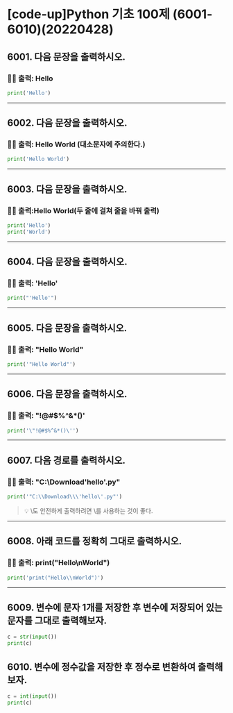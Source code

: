 # [code-up]Python 기초 100제 (6001-6010)(20220428)

## 6001. 다음 문장을 출력하시오.

### ✍🏻 출력: Hello

```python
print('Hello')
```

---

## 6002. 다음 문장을 출력하시오.

### ✍🏻 출력: Hello World (대소문자에 주의한다.)

```python
print('Hello World')
```

---

## 6003. 다음 문장을 출력하시오.

### ✍🏻 출력:Hello World(두 줄에 걸쳐 줄을 바꿔 출력)

```python
print('Hello')
print('World')
```

---

## 6004. 다음 문장을 출력하시오.

### ✍🏻 출력: 'Hello'

```python
print("'Hello'")
```

---

## 6005. 다음 문장을 출력하시오.

### ✍🏻 출력: "Hello World"

```python
print('"Hello World"')
```

---

## 6006. 다음 문장을 출력하시오.

### ✍🏻 출력: "!@#$%^&\*()'

```python
print('\"!@#$%^&*()\'')
```

---

## 6007. 다음 경로를 출력하시오.

### ✍🏻 출력: "C:\Download\'hello'.py"

```python
print('"C:\\Download\\\'hello\'.py"')
```

> 💡 \도 안전하게 출력하려면 \\를 사용하는 것이 좋다.

---

## 6008. 아래 코드를 정확히 그대로 출력하시오.

### ✍🏻 출력: print("Hello\nWorld")

```python
print('print("Hello\\nWorld")')
```

---

## 6009. 변수에 문자 1개를 저장한 후 변수에 저장되어 있는 문자를 그대로 출력해보자.

```python
c = str(input())
print(c)
```

## 6010. 변수에 정수값을 저장한 후 정수로 변환하여 출력해보자.

```python
c = int(input())
print(c)
```
